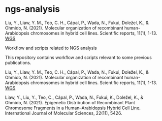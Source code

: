 # ngs-analysis
Liu, Y., Liaw, Y. M., Teo, C. H., Cápal, P., Wada, N., Fukui, Doležel, K., & Ohmido, N. (2021). Molecular organization of recombinant human-Arabidopsis chromosomes in hybrid cell lines. Scientific reports, 11(1), 1-13.  
[WGS](https://github.com/liaw2019/ngs-analysis/tree/main/WGS)

Workflow and scripts related to NGS analysis

This repository contains workflow and scripts relevant to some previous publications.

Liu, Y., Liaw, Y. M., Teo, C. H., Cápal, P., Wada, N., Fukui, Doležel, K., & Ohmido, N. (2021). Molecular organization of recombinant human-Arabidopsis chromosomes in hybrid cell lines. Scientific reports, 11(1), 1-13.  
[WGS](https://github.com/liaw2019/ngs-analysis/tree/main/WGS)

Liaw, Y., Liu, Y., Teo, C., Cápal, P., Wada, N., Fukui, K.,  Doležel, K., & Ohmido, N. (2021). Epigenetic Distribution of Recombinant Plant Chromosome Fragments in a Human–Arabidopsis Hybrid Cell Line. International Journal of Molecular Sciences, 22(11), 5426.
